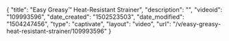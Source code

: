 {
    "title": "Easy Greasy&trade; Heat-Resistant Strainer",
    "description": "",
    "videoid": "109993596",
    "date_created": "1502523503",
    "date_modified": "1504247456",
    "type": "captivate",
    "layout": "video",
    "url": "\/v\/easy-greasy-heat-resistant-strainer\/109993596"
}
